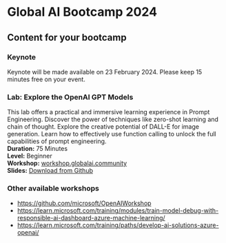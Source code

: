# Global AI Bootcamp 2024


## Content for your bootcamp

### Keynote
Keynote will be made available on 23 February 2024. Please keep 15 minutes free on your event.


### Lab: Explore the OpenAI GPT Models
This lab offers a practical and immersive learning experience in Prompt Engineering. Discover the power of techniques like zero-shot learning and chain of thought. Explore the creative potential of DALL-E for image generation. Learn how to effectively use function calling to unlock the full capabilities of prompt engineering.   
**Duration:** 75 Minutes   
**Level:** Beginner   
**Workshop:** [workshop.globalai.community](https://workshop.globalai.community/)    
**Slides:** [Download from Github](https://github.com/GlobalAICommunity/AzureOpenAIService-Workshop/raw/main/presentation/global-ai-workshop.pptx)    




### Other available workshops
- https://github.com/microsoft/OpenAIWorkshop
- https://learn.microsoft.com/training/modules/train-model-debug-with-responsible-ai-dashboard-azure-machine-learning/
- https://learn.microsoft.com/training/paths/develop-ai-solutions-azure-openai/
